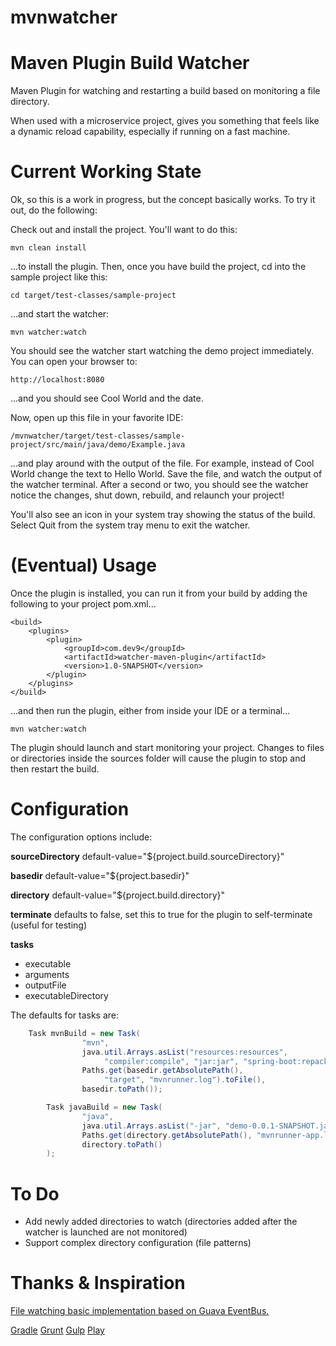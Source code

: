 # mvnwatcher

Maven Plugin Build Watcher
==========================

Maven Plugin for watching and restarting a build based on monitoring a file directory.  

When used with a microservice project, gives you something that feels like a dynamic reload capability, 
especially if running on a fast machine.  


Current Working State
=====================

Ok, so this is a work in progress, but the concept basically works.  To try it out, do the following:

Check out and install the project.  You'll want to do this:

    mvn clean install
   
...to install the plugin.  Then, once you have build the project, cd into the sample project like this:

    cd target/test-classes/sample-project

...and start the watcher:

    mvn watcher:watch
   
You should see the watcher start watching the demo project immediately.  You can open your browser to:

    http://localhost:8080

...and you should see Cool World and the date.

Now, open up this file in your favorite IDE:

    /mvnwatcher/target/test-classes/sample-project/src/main/java/demo/Example.java
   
...and play around with the output of the file.  For example, instead of Cool World change the text to Hello World.
Save the file, and watch the output of the watcher terminal.  After a second or two, you should see the watcher notice
the changes, shut down, rebuild, and relaunch your project!

You'll also see an icon in your system tray showing the status of the build.  Select Quit from the system tray menu
to exit the watcher.

(Eventual) Usage
================

Once the plugin is installed, you can run it from your build by adding the following to your project pom.xml...

    <build>
        <plugins>
            <plugin>
                <groupId>com.dev9</groupId>
                <artifactId>watcher-maven-plugin</artifactId>
                <version>1.0-SNAPSHOT</version>
            </plugin>
        </plugins>
    </build>

...and then run the plugin, either from inside your IDE or a terminal...

    mvn watcher:watch
    
The plugin should launch and start monitoring your project.  Changes to files or directories inside the sources
folder will cause the plugin to stop and then restart the build.

Configuration
=============

The configuration options include:

**sourceDirectory** default-value="${project.build.sourceDirectory}"

**basedir** default-value="${project.basedir}"

**directory** default-value="${project.build.directory}"

**terminate** defaults to false, set this to true for the plugin to self-terminate (useful for testing)

**tasks**
  * executable
  * arguments
  * outputFile
  * executableDirectory
    
The defaults for tasks are:

````java
    Task mvnBuild = new Task(
                "mvn",
                java.util.Arrays.asList("resources:resources", 
                     "compiler:compile", "jar:jar", "spring-boot:repackage"),
                Paths.get(basedir.getAbsolutePath(), 
                     "target", "mvnrunner.log").toFile(),
                basedir.toPath());

        Task javaBuild = new Task(
                "java",
                java.util.Arrays.asList("-jar", "demo-0.0.1-SNAPSHOT.jar"),
                Paths.get(directory.getAbsolutePath(), "mvnrunner-app.log").toFile(),
                directory.toPath()
        );
````

To Do
=====

* Add newly added directories to watch (directories added after the watcher is launched are not monitored)
* Support complex directory configuration (file patterns)

Thanks & Inspiration
====================

[File watching basic implementation based on Guava EventBus.](http://codingjunkie.net/eventbus-watchservice/)

[Gradle](https://docs.gradle.org/current/release-notes#continuous-build)
[Grunt](https://github.com/gruntjs/grunt-contrib-watch)
[Gulp](https://www.npmjs.com/package/gulp-watch)
[Play](https://www.playframework.com/)

